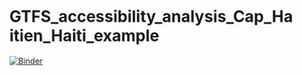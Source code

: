 # GTFS_accessibility_analysis_Cap_Haitien_Haiti_example

[![Binder](https://mybinder.org/badge_logo.svg)](https://mybinder.org/v2/gh/d3netxer/GTFS_accessibility_analysis_Cap_Haitien_Haiti_example/master)
